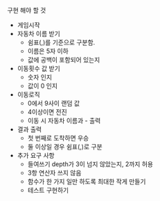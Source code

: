 구현 해야 할 것

* 게임시작
* 자동차 이름 받기
  * 쉼표(,)를 기준으로 구분함.
  * 이름은 5자 이하
  * 값에 공백이 포함되어 있는지
* 이동횟수 값 받기
  * 숫자 인지
  * 값이 0 인지
* 이동로직
  * 0에서 9사이 랜덤 값
  * 4이상이면 전진
  * 이동 시 자동차 이름과 - 출력
* 결과 출력
  * 첫 번째로 도착하면 우승
  * 둘 이상일 경우 쉼표(,)로 구분
* 추가 요구 사항 
  * 들여쓰기 depth가 3이 넘지 않았는지, 2까지 허용 
  * 3항 연산자 쓰지 않음 
  * 함수가 한 가지 일만 하도록 최대한 작게 만들기 
  * 테스트 구현하기 